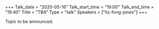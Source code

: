 +++
Talk_date = "2020-05-16"
Talk_start_time = "19:00"
Talk_end_time = "19:40"
Title = "TBA"
Type = "talk"
Speakers = ["liz-fong-jones"]
+++

Topic to be announced.
